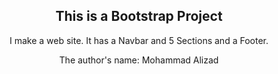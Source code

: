 <div align='center'>
  <h2>This is a Bootstrap Project</h4>
  <p>I make a web site. It has a Navbar and 5 Sections and a Footer.</p>
  <p>The author's name: Mohammad Alizad </p>
</div>
